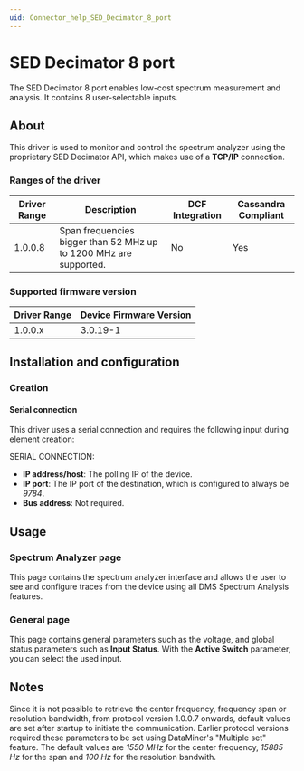 ```yaml
---
uid: Connector_help_SED_Decimator_8_port
---
```


# SED Decimator 8 port

The SED Decimator 8 port enables low-cost spectrum measurement and analysis. It contains 8 user-selectable inputs.

## About

This driver is used to monitor and control the spectrum analyzer using the proprietary SED Decimator API, which makes use of a **TCP/IP** connection.

### Ranges of the driver

| **Driver Range** | **Description**                                                   | **DCF Integration** | **Cassandra Compliant** |
|------------------|-------------------------------------------------------------------|---------------------|-------------------------|
| 1.0.0.8          | Span frequencies bigger than 52 MHz up to 1200 MHz are supported. | No                  | Yes                     |

### Supported firmware version

| **Driver Range** | **Device Firmware Version** |
|------------------|-----------------------------|
| 1.0.0.x          | 3.0.19-1                    |

## Installation and configuration

### Creation

#### Serial connection

This driver uses a serial connection and requires the following input during element creation:

SERIAL CONNECTION:

- **IP address/host**: The polling IP of the device.
- **IP port**: The IP port of the destination, which is configured to always be *9784*.
- **Bus address**: Not required.

## Usage

### Spectrum Analyzer page

This page contains the spectrum analyzer interface and allows the user to see and configure traces from the device using all DMS Spectrum Analysis features.

### General page

This page contains general parameters such as the voltage, and global status parameters such as **Input Status**. With the **Active Switch** parameter, you can select the used input.

## Notes

Since it is not possible to retrieve the center frequency, frequency span or resolution bandwidth, from protocol version 1.0.0.7 onwards, default values are set after startup to initiate the communication. Earlier protocol versions required these parameters to be set using DataMiner's "Multiple set" feature. The default values are *1550 MHz* for the center frequency, *15885 Hz* for the span and *100 Hz* for the resolution bandwith.
